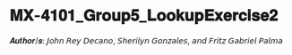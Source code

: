 # 𝐌𝐗-𝟒𝟏𝟎𝟏_𝐆𝐫𝐨𝐮𝐩𝟓_𝐋𝐨𝐨𝐤𝐮𝐩𝐄𝐱𝐞𝐫𝐜𝐢𝐬𝐞𝟐
𝑨𝒖𝒕𝒉𝒐𝒓/𝒔: 𝘑𝘰𝘩𝘯 𝘙𝘦𝘺 𝘋𝘦𝘤𝘢𝘯𝘰, 𝘚𝘩𝘦𝘳𝘪𝘭𝘺𝘯 𝘎𝘰𝘯𝘻𝘢𝘭𝘦𝘴, 𝘢𝘯𝘥 𝘍𝘳𝘪𝘵𝘻 𝘎𝘢𝘣𝘳𝘪𝘦𝘭 𝘗𝘢𝘭𝘮𝘢

